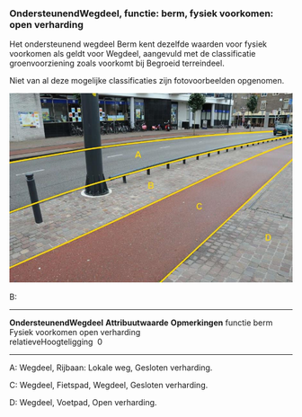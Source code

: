 <div>

### OndersteunendWegdeel, functie: berm, fysiek voorkomen: open verharding

Het ondersteunend wegdeel Berm kent dezelfde waarden voor fysiek
voorkomen als geldt voor Wegdeel, aangevuld met de classificatie
groenvoorziening zoals voorkomt bij Begroeid terreindeel.

Niet van al deze mogelijke classificaties zijn fotovoorbeelden
opgenomen.

![](media/image29.jpg)

B:

  -------------------------- --------------------- -----------------
  **OndersteunendWegdeel**   **Attribuutwaarde**   **Opmerkingen**
  functie                    berm                   
  Fysiek voorkomen           open verharding       
  relatieveHoogteligging      0                     
  -------------------------- --------------------- -----------------

A: Wegdeel, Rijbaan: Lokale weg, Gesloten verharding.

C: Wegdeel, Fietspad, Wegdeel, Gesloten verharding.

D: Wegdeel, Voetpad, Open verharding.

</div>
